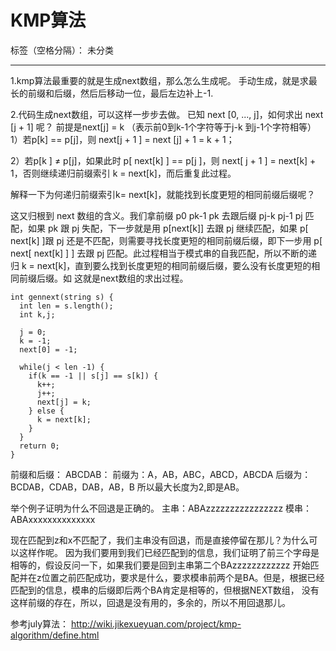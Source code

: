 ﻿# KMP算法

标签（空格分隔）： 未分类

---

1.kmp算法最重要的就是生成next数组，那么怎么生成呢。
手动生成，就是求最长的前缀和后缀，然后后移动一位，最后左边补上-1.

2.代码生成next数组，可以这样一步步去做。
已知 next [0, ..., j]，如何求出 next [j + 1] 呢？
前提是next[j] = k （表示前0到k-1个字符等于j-k 到j-1个字符相等）
1）若p[k] == p[j]，则 next[j + 1 ] = next [j] + 1 = k + 1；

2）若p[k ] ≠ p[j]，如果此时 p[ next[k] ] == p[j ]，则 next[ j + 1 ] = next[k] + 1，否则继续递归前缀索引 k = next[k]，而后重复此过程。

解释一下为何递归前缀索引k= next[k]，就能找到长度更短的相同前缀后缀呢？

这又归根到 next 数组的含义。我们拿前缀 p0 pk-1 pk 去跟后缀 pj-k pj-1 pj 匹配，如果 pk 跟 pj 失配，下一步就是用 p[next[k]] 去跟 pj 继续匹配，如果 p[ next[k] ]跟 pj 还是不匹配，则需要寻找长度更短的相同前缀后缀，即下一步用 p[ next[ next[k] ] ] 去跟 pj 匹配。此过程相当于模式串的自我匹配，所以不断的递归 k = next[k]，直到要么找到长度更短的相同前缀后缀，要么没有长度更短的相同前缀后缀。如
这就是next数组的求出过程。

```
int gennext(string s) {
  int len = s.length();
  int k,j;

  j = 0;
  k = -1;
  next[0] = -1;
  
  while(j < len -1) {
    if(k == -1 || s[j] == s[k]) {
      k++;
      j++;
      next[j] = k;
    } else {
      k = next[k];
    }
  }
  return 0;
}
```

前缀和后缀：
ABCDAB：
前缀为：A，AB，ABC，ABCD，ABCDA
后缀为：BCDAB，CDAB，DAB，AB，B
所以最大长度为2,即是AB。


举个例子证明为什么不回退是正确的。
主串：ABAzzzzzzzzzzzzzzzz
模串：ABAxxxxxxxxxxxxxx

现在匹配到z和x不匹配了，我们主串没有回退，而是直接停留在那儿？为什么可以这样作呢。
因为我们要用到我们已经匹配到的信息，我们证明了前三个字母是相等的，假设反问一下，如果我们要是回到主串第二个BAzzzzzzzzzzzz
开始匹配并在z位置之前匹配成功，要求是什么，要求模串前两个是BA。但是，根据已经匹配到的信息，模串的后缀即后两个BA肯定是相等的，但根据NEXT数组，
没有这样前缀的存在，所以，回退是没有用的，多余的，所以不用回退那儿。


参考july算法：
http://wiki.jikexueyuan.com/project/kmp-algorithm/define.html
